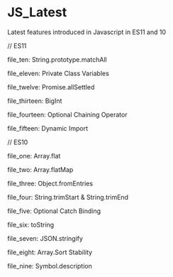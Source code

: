 # JS_Latest
Latest features introduced in Javascript in ES11 and 10

// ES11

file_ten: String.prototype.matchAll

file_eleven: Private Class Variables

file_twelve: Promise.allSettled

file_thirteen: BigInt

file_fourteen: Optional Chaining Operator

file_fifteen: Dynamic Import

// ES10 

file_one: Array.flat

file_two: Array.flatMap

file_three: Object.fromEntries

file_four: String.trimStart & String.trimEnd

file_five: Optional Catch Binding

file_six: toString

file_seven: JSON.stringify

file_eight: Array.Sort Stability

file_nine: Symbol.description
